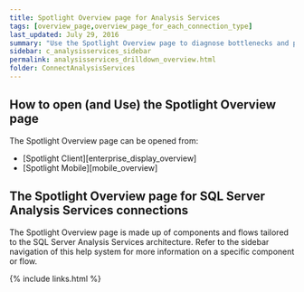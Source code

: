 ```yaml
---
title: Spotlight Overview page for Analysis Services
tags: [overview_page,overview_page_for_each_connection_type]
last_updated: July 29, 2016
summary: "Use the Spotlight Overview page to diagnose bottlenecks and problem areas on a single SQL Server Analysis Services connection."
sidebar: c_analysisservices_sidebar
permalink: analysisservices_drilldown_overview.html
folder: ConnectAnalysisServices
---
```



## How to open (and Use) the Spotlight Overview page
The Spotlight Overview page can be opened from:

* [Spotlight Client][enterprise_display_overview]
* [Spotlight Mobile][mobile_overview]

## The Spotlight Overview page for SQL Server Analysis Services connections
The Spotlight Overview page is made up of components and flows tailored to the SQL Server Analysis Services architecture. Refer to the sidebar navigation of this help system for more information on a specific component or flow.

{% include links.html %}
